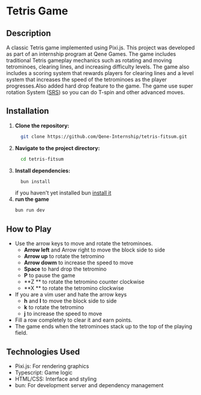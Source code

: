 # Tetris Game
## Description
A classic Tetris game implemented using Pixi.js. 
This project was developed as part of an internship program at Qene Games. 
The game includes traditional Tetris gameplay mechanics such as rotating and moving tetrominoes, clearing lines, and increasing difficulty levels.
The game also includes a scoring system that rewards players for clearing lines and a level system that increases the speed of the tetrominoes as the player progresses.Also added hard drop feature to the game. 
The game use super rotation System ([SRS](https://harddrop.com/wiki/SRS)) so you can do T-spin and other advanced moves.

## Installation
1. **Clone the repository:**
   ```bash
     git clone https://github.com/Qene-Internship/tetris-fitsum.git
   ```
2. **Navigate to the project directory:**
   ```bash
     cd tetris-fitsum
   ```
3. **Install dependencies:**
   ```bash
     bun install
   ```
   if you haven't yet installed bun [install it](https://bun.sh/docs/installation)
4. **run the game**
   ```bash
   bun run dev
   ```
## How to Play
-  Use the arrow keys to move and rotate the tetrominoes.
   - **Arrow left** and Arrow right  to move the block side to side
   - **Arrow up** to rotate the tetromino
   - **Arrow dowm** to increase the speed to move
   - **Space** to hard drop the tetromino
   - **P** to pause the game
   - **Z ** to rotate the tetromino counter clockwise
   - **X ** to rotate the tetromino clockwise
-  If you are a vim user and hate the arrow keys 
   - **h** and **l**  to move the block side to side
   - **k** to rotate the tetromino
   - **j** to increase the speed to move
-  Fill a row completely to clear it and earn points.
- The game ends when the tetrominoes stack up to the top of the playing field.

## Technologies Used
- Pixi.js: For rendering graphics
- Typescript: Game logic
- HTML/CSS: Interface and styling
- bun: For development server and dependency management
